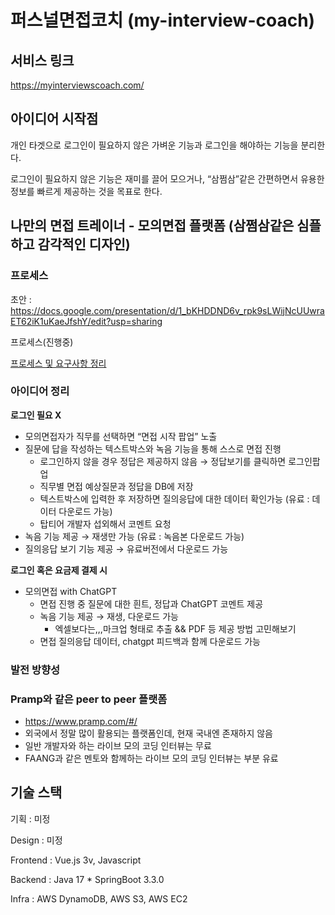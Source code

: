 # 퍼스널면접코치 (my-interview-coach)

## 서비스 링크
https://myinterviewscoach.com/

## 아이디어 시작점

개인 타겟으로 로그인이 필요하지 않은 가벼운 기능과 로그인을 해야하는 기능을 분리한다. 

로그인이 필요하지 않은 기능은 재미를 끌어 모으거나, “삼쩜삼”같은 간편하면서 유용한 정보를 빠르게 제공하는 것을 목표로 한다.

## 나만의 면접 트레이너 - 모의면접 플랫폼 (삼쩜삼같은 심플하고 감각적인 디자인)

### 프로세스

초안 : https://docs.google.com/presentation/d/1_bKHDDND6v_rpk9sLWijNcUUwraET62iK1uKaeJfshY/edit?usp=sharing

프로세스(진행중)

[프로세스 및 요구사항 정리](https://www.notion.so/4212561f684e42c7b40a1a125cf5bc66?pvs=21)

### 아이디어 정리

**로그인 필요 X**

- 모의면접자가 직무를 선택하면 “면접 시작 팝업” 노출
- 질문에 답을 작성하는 텍스트박스와 녹음 기능을 통해 스스로 면접 진행
    - 로그인하지 않을 경우 정답은 제공하지 않음 → 정답보기를 클릭하면 로그인팝업
    - 직무별 면접 예상질문과 정답을 DB에 저장
    - 텍스트박스에 입력한 후 저장하면 질의응답에 대한 데이터 확인가능 (유료 : 데이터 다운로드 가능)
    - 탑티어 개발자 섭외해서 코멘트 요청
- 녹음 기능 제공 → 재생만 가능 (유료 : 녹음본 다운로드 가능)
- 질의응답 보기 기능 제공 → 유료버전에서 다운로드 가능

**로그인 혹은 요금제 결제 시**

- 모의면접 with ChatGPT
    - 면접 진행 중 질문에 대한 흰트, 정답과 ChatGPT 코멘트 제공
    - 녹음 기능 제공 → 재생, 다운로드 가능
        - 엑셀보다는,,,마크업 형태로 추출 && PDF 등 제공 방법 고민해보기
    - 면접 질의응답 데이터, chatgpt 피드백과 함께 다운로드 가능

### 발전 방향성

### Pramp와 같은 peer to peer 플랫폼

- https://www.pramp.com/#/
- 외국에서 정말 많이 활용되는 플랫폼인데, 현재 국내엔 존재하지 않음
- 일반 개발자와 하는 라이브 모의 코딩 인터뷰는 무료
- FAANG과 같은 멘토와 함께하는 라이브 모의 코딩 인터뷰는 부분 유료

## 기술 스택

기획 : 미정

Design : 미정

Frontend : Vue.js 3v, Javascript

Backend : Java 17 * SpringBoot 3.3.0

Infra : AWS DynamoDB, AWS S3, AWS EC2